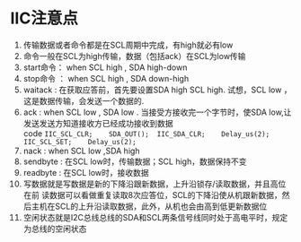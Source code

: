 # IIC注意点

1. 传输数据或者命令都是在SCL周期中完成，有high就必有low
2. 命令一般在SCL为high传输，数据（包括ack）在SCL为low传输
3. start命令： when SCL high , SDA high-down  
4. stop命令 ： when SCL high , SDA down-high
5. waitack : 在获取应答前，首先要设置SDA high  SCL high. 试想，SCL low ，这是数据传输，会发送一个数据的.
6. ack : when SCL low , SDA low . 当接受方接收完一个字节时，使SDA low,让发送发送方知道接收方已经成功接收到数据  
    code 
``IIC_SCL_CLR;    SDA_OUT();  IIC_SDA_CLR;    Delay_us(2);    IIC_SCL_SET;    Delay_us(2);   ``
7. nack : when SCL low ,SDA high 
8. sendbyte : 在SCL low时，传输数据；SCL high，数据保持不变
9. readbyte : 在SCL low时，接收数据 
10. 写数据就是写数据是新的下降沿跟新数据，上升沿锁存/读取数据，并且高位在前
读数据可以看做重复读取8次应答位，SCL的下降沿使从机跟新数据，然后主机在SCL的上升沿读取数据，此外，从机也会由高到低更新数据位
11. 空闲状态就是I2C总线总线的SDA和SCL两条信号线同时处于高电平时，规定为总线的空闲状态
